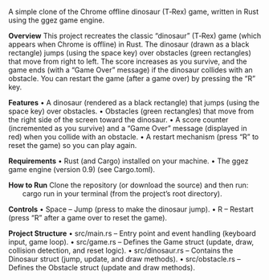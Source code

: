 A simple clone of the Chrome offline dinosaur (T‑Rex) game, written in Rust using the ggez game engine.


**Overview**
This project recreates the classic “dinosaur” (T‑Rex) game (which appears when Chrome is offline) in Rust. The dinosaur (drawn as a black rectangle) jumps (using the space key) over obstacles (green rectangles) that move from right to left. The score increases as you survive, and the game ends (with a “Game Over” message) if the dinosaur collides with an obstacle. You can restart the game (after a game over) by pressing the “R” key.


**Features**
• A dinosaur (rendered as a black rectangle) that jumps (using the space key) over obstacles.
• Obstacles (green rectangles) that move from the right side of the screen toward the dinosaur.
• A score counter (incremented as you survive) and a “Game Over” message (displayed in red) when you collide with an obstacle.
• A restart mechanism (press “R” to reset the game) so you can play again.


**Requirements**
• Rust (and Cargo) installed on your machine.
• The ggez game engine (version 0.9) (see Cargo.toml).


**How to Run**
Clone the repository (or download the source) and then run:
  cargo run
in your terminal (from the project’s root directory).


**Controls**
• Space – Jump (press to make the dinosaur jump).
• R – Restart (press “R” after a game over to reset the game).


**Project Structure**
• src/main.rs – Entry point and event handling (keyboard input, game loop).
• src/game.rs – Defines the Game struct (update, draw, collision detection, and reset logic).
• src/dinosaur.rs – Contains the Dinosaur struct (jump, update, and draw methods).
• src/obstacle.rs – Defines the Obstacle struct (update and draw methods).
